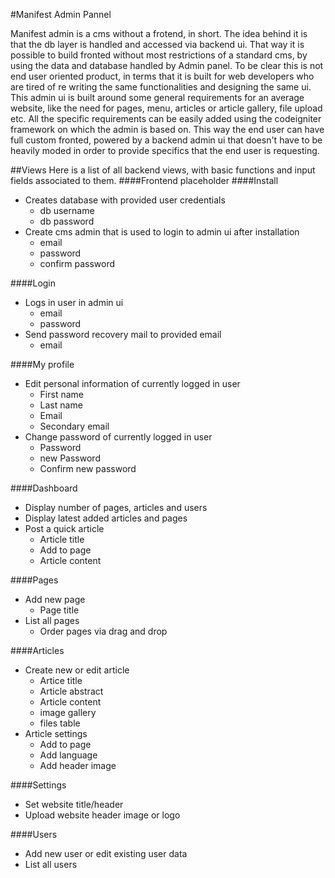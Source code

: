 #Manifest Admin Pannel

Manifest admin is a cms without a frotend, in short. The idea behind it is that the db layer is handled and accessed via backend ui. That way it is possible to build fronted without most restrictions of a standard cms, by using the data and database handled by Admin panel. To be clear this is not end user oriented product, in terms that it is built for web developers who are tired of re writing the same functionalities and designing the same ui. This admin ui is built around some general requirements for an average website, like the need for pages, menu, articles or article gallery, file upload etc.
All the specific requirements can be easily added using the codeigniter framework on which the admin is based on. This way the end user can have full custom fronted, powered by a backend admin ui that doesn't have to be heavily moded in order to provide specifics that the end user is requesting.

##Views
Here is a list of all backend views, with basic functions and input fields associated to them.
####Frontend placeholder
####Install
* Creates database with provided user credentials
    * db username
    * db password
* Create cms admin that is used to login to admin ui after installation
    * email
    * password
    * confirm password

####Login
* Logs in user in admin ui
    * email
    * password
* Send password recovery mail to provided email
    * email

####My profile
* Edit personal information of currently logged in user
    * First name
    * Last name
    * Email
    * Secondary email
* Change password of currently logged in user
    * Password
    * new Password
    * Confirm new password

####Dashboard
* Display number of pages, articles and users
* Display latest added articles and pages
* Post a quick article
    * Article title
    * Add to page
    * Article content

####Pages
* Add new page
    * Page title
* List all pages
    * Order pages via drag and drop

####Articles
* Create new or edit article
    * Artice title
    * Article abstract
    * Article content
    * image gallery
    * files table
* Article settings
    * Add to page
    * Add language
    * Add header image

####Settings
* Set website title/header
* Upload website header image or logo

####Users
* Add new user or edit existing user data
* List all users
